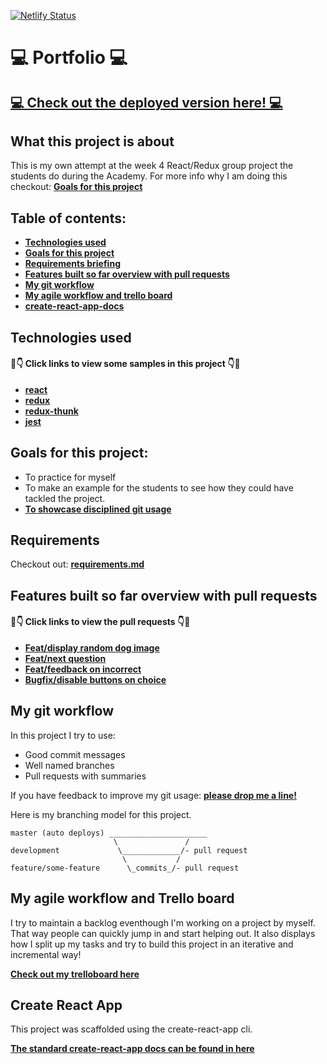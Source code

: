 [![Netlify Status](https://api.netlify.com/api/v1/badges/c0e36ef4-63d2-4df5-bd83-22a5d61eb56d/deploy-status)](https://app.netlify.com/sites/eslam-haridy/deploys)
# 💻 Portfolio 💻
## [💻 Check out the deployed version here! 💻](https://eslam-haridy.netlify.com/)

## What this project is about

This is my own attempt at the week 4 React/Redux group project the students do during the Academy. For more info why I am doing this checkout: **[Goals for this project](#goals-for-this-project)**

## Table of contents:

- **[Technologies used](#technologies-used)**
- **[Goals for this project](#goals-for-this-project)**
- **[Requirements briefing](#requirements)**
- **[Features built so far overview with pull requests](#features-built-so-far-overview-with-pull-requests)**
- **[My git workflow](#my-git-workflow)**
- **[My agile workflow and trello board](#my-agile-workflow-and-trello-board)**
- **[create-react-app-docs](#create-react-app)**

## Technologies used

#### 👀👇 Click links to view some samples in this project 👇👀

- **[react](./src/containers/Game.js)**  
- **[redux](./src/reducers/question.js)**  
- **[redux-thunk](./src/actions/api.js)**  
- **[jest](./src/tests/questionReducer.test.js)**  

## Goals for this project:

- To practice for myself
- To make an example for the students to see how they could have tackled the project.
- **[To showcase disciplined git usage](#my-git-workflow)**

## Requirements

Checkout out: **[requirements.md](./requirements.md)**

## Features built so far overview with pull requests

#### 👀👇 Click links to view the pull requests 👇👀

- **[Feat/display random dog image](https://github.com/Reinoptland/dog-quiz/pull/2)**
- **[Feat/next question](https://github.com/Reinoptland/dog-quiz/pull/5)**
- **[Feat/feedback on incorrect](https://github.com/Reinoptland/dog-quiz/pull/7)**
- **[Bugfix/disable buttons on choice](https://github.com/Reinoptland/dog-quiz/pull/11)**

## My git workflow

In this project I try to use:

- Good commit messages
- Well named branches
- Pull requests with summaries

If you have feedback to improve my git usage: **[please drop me a line!](https://www.linkedin.com/in/rein-op-t-land-295759124/)** 

Here is my branching model for this project.

```
master (auto deploys) ______________________
                       \               /
development             \_____________/- pull request
                         \           /
feature/some-feature      \_commits_/- pull request
```

## My agile workflow and Trello board

I try to maintain a backlog eventhough I'm working on a project by myself. That way people can quickly jump in and start helping out. It also displays how I split up my tasks and try to build this project in an iterative and incremental way!

**[Check out my trelloboard here](https://trello.com/b/3gqJHfb6/dog-quiz)**

## Create React App

This project was scaffolded using the create-react-app cli. 

**[The standard create-react-app docs can be found in here](./create-react-app-docs.md)**




